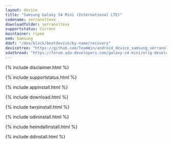```yaml
---
layout: device
title: "Samsung Galaxy S4 Mini (International LTE)"
codename: serranoltexx
downloadfolder: serranoltexx
supportstatus: Current
maintainer: ripee
oem: Samsung
ddof: "/dev/block/bootdevice/by-name/recovery"
devicetree: "https://github.com/TeamWin/android_device_samsung_serranoltexx"
xdathread: "https://forum.xda-developers.com/galaxy-s4-mini/orig-development/recovery-twrp-3-2-1-0-t3736888"
---
```


{% include disclaimer.html %}

{% include supportstatus.html %}

{% include appinstall.html %}

{% include download.html %}

{% include twrpinstall.html %}

{% include odininstall.html %}

{% include heimdallinstall.html %}

{% include ddinstall.html %}